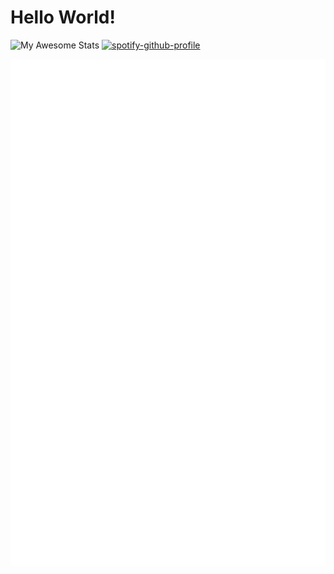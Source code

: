 # Hello World! 


![My Awesome Stats](https://awesome-github-stats.azurewebsites.net/user-stats/panizghi?cardType=level&theme=dark&preferLogin=false)
[![spotify-github-profile](https://spotify-github-profile.vercel.app/api/view?uid=eqanbww3jh63cgf4ot5zyyr5d&cover_image=true&theme=novatorem&show_offline=false&background_color=121212&interchange=false&bar_color=1ac14c&bar_color_cover=false)](https://spotify-github-profile.vercel.app/api/view?uid=eqanbww3jh63cgf4ot5zyyr5d&redirect=true)

![Metrics](https://github.com/Panizghi/Panizghi/blob/main/github-metrics.svg)



